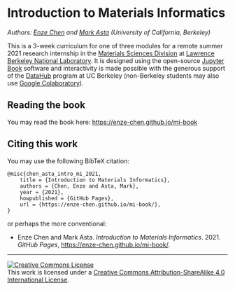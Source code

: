 # Introduction to Materials Informatics

*Authors: [Enze Chen](https://enze-chen.github.io/) and [Mark Asta](https://mse.berkeley.edu/people_new/asta/) (University of California, Berkeley)*


This is a 3-week curriculum for one of three modules for a remote summer 2021 research internship in the [Materials Sciences Division](https://www2.lbl.gov/msd/) at [Lawrence Berkeley National Laboratory](https://www.lbl.gov/).
It is designed using the open-source [Jupyter Book](https://jupyterbook.org/intro.html) software and interactivity is made possible with the generous support of the [DataHub](https://datahub.berkeley.edu/) program at UC Berkeley (non-Berkeley students may also use [Google Colaboratory](https://colab.research.google.com/)).


## Reading the book

You may read the book here: https://enze-chen.github.io/mi-book



## Citing this work

You may use the following BibTeX citation:

```
@misc{chen_asta_intro_mi_2021,
    title = {Introduction to Materials Informatics},
    authors = {Chen, Enze and Asta, Mark},
    year = {2021},
    howpublished = {GitHub Pages},
    url = {https://enze-chen.github.io/mi-book/},
}
```

or perhaps the more conventional:

- Enze Chen and Mark Asta. _Introduction to Materials Informatics_. 2021. _GitHub Pages_, https://enze-chen.github.io/mi-book/.


-----------


<a rel="license" href="http://creativecommons.org/licenses/by-sa/4.0/"><img alt="Creative Commons License" style="border-width:0" src="https://i.creativecommons.org/l/by-sa/4.0/88x31.png" /></a><br />This work is licensed under a <a rel="license" href="http://creativecommons.org/licenses/by-sa/4.0/">Creative Commons Attribution-ShareAlike 4.0 International License</a>.